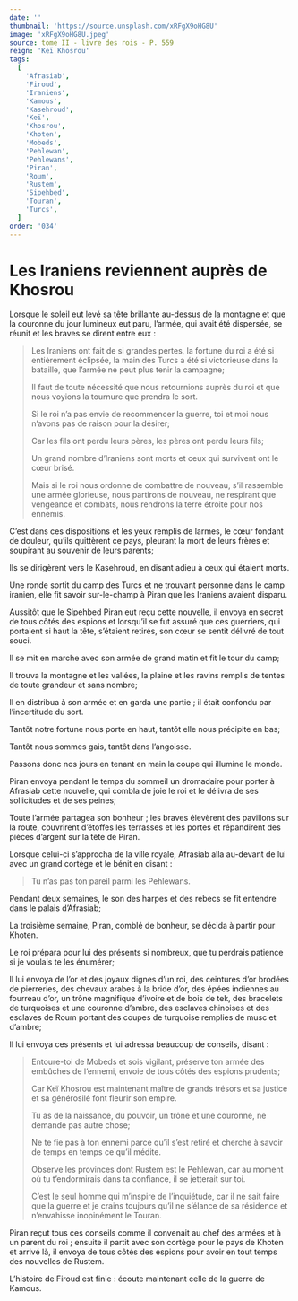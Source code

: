```yaml
---
date: ''
thumbnail: 'https://source.unsplash.com/xRFgX9oHG8U'
image: 'xRFgX9oHG8U.jpeg'
source: tome II - livre des rois - P. 559
reign: 'Keï Khosrou'
tags:
  [
    'Afrasiab',
    'Firoud',
    'Iraniens',
    'Kamous',
    'Kasehroud',
    'Keï',
    'Khosrou',
    'Khoten',
    'Mobeds',
    'Pehlewan',
    'Pehlewans',
    'Piran',
    'Roum',
    'Rustem',
    'Sipehbed',
    'Touran',
    'Turcs',
  ]
order: '034'
---
```


# Les Iraniens reviennent auprès de Khosrou

Lorsque le soleil eut levé sa tête brillante au-dessus de la montagne et que la couronne du jour lumineux eut paru, l’armée, qui avait été dispersée, se réunit et les braves se dirent entre eux :

> Les Iraniens ont fait de si grandes pertes, la fortune du roi a été si entièrement éclipsée, la main des Turcs a été si victorieuse dans la bataille, que l’armée ne peut plus tenir la campagne;
>
> Il faut de toute nécessité que nous retournions auprès du roi et que nous voyions la tournure que prendra le sort.
>
> Si le roi n’a pas envie de recommencer la guerre, toi et moi nous n’avons pas de raison pour la désirer;
>
> Car les fils ont perdu leurs pères, les pères ont perdu leurs fils;
>
> Un grand nombre d’Iraniens sont morts et ceux qui survivent ont le cœur brisé.
>
> Mais si le roi nous ordonne de combattre de nouveau, s’il rassemble une armée glorieuse, nous partirons de nouveau, ne respirant que vengeance et combats, nous rendrons la terre étroite pour nos ennemis.

C’est dans ces dispositions et les yeux remplis de larmes, le cœur fondant de douleur, qu’ils quittèrent ce pays, pleurant la mort de leurs frères et soupirant au souvenir de leurs parents;

Ils se dirigèrent vers le Kasehroud, en disant adieu à ceux qui étaient morts.

Une ronde sortit du camp des Turcs et ne trouvant personne dans le camp iranien, elle fit savoir sur-le-champ à Piran que les Iraniens avaient disparu.

Aussitôt que le Sipehbed Piran eut reçu cette nouvelle, il envoya en secret de tous côtés des espions et lorsqu’il se fut assuré que ces guerriers, qui portaient si haut la tête, s’étaient retirés, son cœur se sentit délivré de tout souci.

Il se mit en marche avec son armée de grand matin et fit le tour du camp;

Il trouva la montagne et les vallées, la plaine et les ravins remplis de tentes de toute grandeur et sans nombre;

Il en distribua à son armée et en garda une partie ; il était confondu par l’incertitude du sort.

Tantôt notre fortune nous porte en haut, tantôt elle nous précipite en bas;

Tantôt nous sommes gais, tantôt dans l’angoisse.

Passons donc nos jours en tenant en main la coupe qui illumine le monde.

Piran envoya pendant le temps du sommeil un dromadaire pour porter à Afrasiab cette nouvelle, qui combla de joie le roi et le délivra de ses sollicitudes et de ses peines;

Toute l’armée partagea son bonheur ; les braves élevèrent des pavillons sur la route, couvrirent d’étoffes les terrasses et les portes et répandirent des pièces d’argent sur la tête de Piran.

Lorsque celui-ci s’approcha de la ville royale, Afrasiab alla au-devant de lui avec un grand cortège et le bénit en disant :

> Tu n’as pas ton pareil parmi les Pehlewans.

Pendant deux semaines, le son des harpes et des rebecs se fit entendre dans le palais d’Afrasiab;

La troisième semaine, Piran, comblé de bonheur, se décida à partir pour Khoten.

Le roi prépara pour lui des présents si nombreux, que tu perdrais patience si je voulais te les énumérer;

Il lui envoya de l’or et des joyaux dignes d’un roi, des ceintures d’or brodées de pierreries, des chevaux arabes à la bride d’or, des épées indiennes au fourreau d’or, un trône magnifique d’ivoire et de bois de tek, des bracelets de turquoises et une couronne d’ambre, des esclaves chinoises et des esclaves de Roum portant des coupes de turquoise remplies de musc et d’ambre;

Il lui envoya ces présents et lui adressa beaucoup de conseils, disant :

> Entoure-toi de Mobeds et sois vigilant, préserve ton armée des embûches de l’ennemi, envoie de tous côtés des espions prudents;
>
> Car Keï Khosrou est maintenant maître de grands trésors et sa justice et sa générosilé font fleurir son empire.
>
> Tu as de la naissance, du pouvoir, un trône et une couronne, ne demande pas autre chose;
>
> Ne te fie pas à ton ennemi parce qu’il s’est retiré et cherche à savoir de temps en temps ce qu’il médite.
>
> Observe les provinces dont Rustem est le Pehlewan, car au moment où tu t’endormirais dans ta confiance, il se jetterait sur toi.
>
> C’est le seul homme qui m’inspire de l’inquiétude, car il ne sait faire que la guerre et je crains toujours qu’il ne s’élance de sa résidence et n’envahisse inopinément le Touran.

Piran reçut tous ces conseils comme il convenait au chef des armées et à un parent du roi ; ensuite il partit avec son cortège pour le pays de Khoten et arrivé là, il envoya de tous côtés des espions pour avoir en tout temps des nouvelles de Rustem.

L’histoire de Firoud est finie : écoute maintenant celle de la guerre de Kamous.
